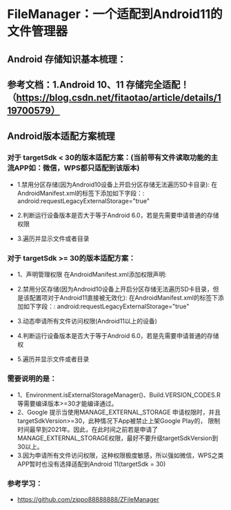# FileManager：一个适配到Android11的文件管理器

## Android 存储知识基本梳理：

## 参考文档：1.Android 10、11 存储完全适配！（https://blog.csdn.net/fitaotao/article/details/119700579）

## Android版本适配方案梳理

### 对于 targetSdk < 30的版本适配方案：(当前带有文件读取功能的主流APP如：微信，WPS都只适配到该版本)

* 1.禁用分区存储(因为Android10设备上开启分区存储无法遍历SD卡目录):
  在AndroidManifest.xml的<application/>标签下添加如下字段：:
  android:requestLegacyExternalStorage="true"

* 2.判断运行设备版本是否大于等于Android 6.0，若是先需要申请普通的存储权限

* 3.遍历并显示文件或者目录

### 对于 targetSdk >= 30的版本适配方案：

* 1、声明管理权限 在AndroidManifest.xml添加权限声明:
  <uses-permission android:name="android.permission.WRITE_EXTERNAL_STORAGE" />
  <uses-permission android:name="android.permission.READ_EXTERNAL_STORAGE" />
  <uses-permission android:name="android.permission.MANAGE_EXTERNAL_STORAGE" />

* 2.禁用分区存储(因为Android10设备上开启分区存储无法遍历SD卡目录，但是该配置项对于Android11直接被无效化):
  在AndroidManifest.xml的<application/>标签下添加如下字段：:
  android:requestLegacyExternalStorage="true"

* 3.动态申请所有文件访问权限(Android11以上的设备)

* 4.判断运行设备版本是否大于等于Android 6.0，若是先需要申请普通的存储权

* 5.遍历并显示文件或者目录

### 需要说明的是：

* 1、Environment.isExternalStorageManager()、Build.VERSION_CODES.R 等需要编译版本>=30才能编译通过。
* 2、Google 提示当使用MANAGE_EXTERNAL_STORAGE 申请权限时，并且targetSdkVersion>=30，此种情况下App被禁止上架Google Play的，
  限制时间最早到2021年。因此，在此时间之前若是申请了MANAGE_EXTERNAL_STORAGE权限，最好不要升级targetSdkVersion到30以上。
* 3.因为申请所有文件访问权限，这种权限极度敏感，所以强如微信，WPS之类APP暂时也没有选择适配到Android 11(targetSdk = 30)

### 参考学习：

* https://github.com/zippo88888888/ZFileManager
